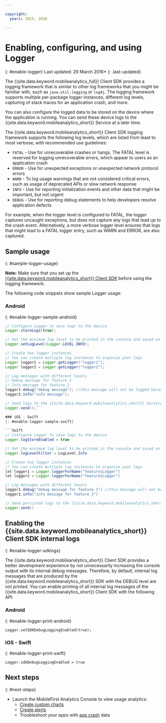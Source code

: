 ```yaml
---

copyright:
  years: 2015, 2016

---
```

# Enabling, configuring, and using Logger
{: #enable-logger}
Last updated: 29 March 2016*
{: .last-updated}

The {{site.data.keyword.mobileanalytics_full}} Client SDK provides a logging framework that is similar to other log frameworks that you might be familiar with, such as `java.util.logging` or `log4j`. The logging framework supports multiple per-package logger instances, different log levels, capturing of stack traces for an application crash, and more.

You can also configure the logged data to be stored on the device where the application is running. You can send these device logs to the {{site.data.keyword.mobileanalytics_short}} Service at a later time.

The {{site.data.keyword.mobileanalytics_short}} Client SDK logging framework supports the following log levels, which are listed from least to most verbose, with recommended use guidelines:

* `FATAL` - Use for unrecoverable crashes or hangs. The FATAL level is reserved for logging unrecoverable errors, which appear to users as an application crash
* `ERROR` - Use for unexpected exceptions or unexpected network protocol errors
* `WARN` - To log usage warnings that are not considered critical errors, such as usage of deprecated APIs or slow network response
* `INFO` - Use for reporting initialization events and other data that might be important, but not urgent
* `DEBUG` - Use for reporting debug statements to help developers resolve application defects

For example, when the logger level is configured to FATAL, the logger captures uncaught exceptions, but does not capture any logs that lead up to the crash event. Alternatively, a more verbose logger level ensures that logs that might lead to a FATAL logger entry, such as WARN and ERROR, are also captured.


<!--**Note:** Find full Logger API references for each platform at [SDKs, samples, API reference](sdks-samples-apis.html). The Logger API is part of the--> <!--{{site.data.keyword.mobileanalytics_short}} Client SDK Core.-->

<!--### Cordova-->


<!--```JavaScript-->

<!--var logger = MFPLogger.getInstance("myLogger");-->

<!--logger.debug("debug info");-->
<!--logger.info("info message");-->
<!--logger.warn("warning message");-->
<!--logger.fatal("fatal message");-->

<!--```-->


## Sample usage
{: #sample-logger-usage}

**Note:** Make sure that you set up the [{{site.data.keyword.mobileanalytics_short}} Client SDK](sdk.html) before using the logging framework.
<!-- link to getting-started.md-->

The following code snippets show sample Logger usage:

### Android
{: #enable-logger-sample-android}

```Java
// Configure Logger to save logs to the device
Logger.storeLogs(true);

// Set the minimum log level to be printed in the console and saved on the device
Logger.setLogLevel(Logger.LEVEL.INFO);

// Create two logger instances
// You can create multiple log instances to organize your logs
Logger logger1 = Logger.getLogger("logger1");
Logger logger2 = Logger.getLogger("logger2");

// Log messages with different levels
// Debug message for feature 1
// Info message for feature 2
logger1.debug("debug message"); //this message will not be logged because the logLevelFilter is set to Info
logger2.info("info message");

// Send logs to the {{site.data.keyword.mobileanalytics_short}} Service
Logger.send();```

### iOS - Swift
{: #enable-logger-sample-swift}

```Swift
// Configure Logger to save logs to the device
Logger.logStoreEnabled = true

// Set the minimum log level to be printed in the console and saved on the device
Logger.logLevelFilter = LogLevel.Info

// Create two logger instances
// You can create multiple log instances to organize your logs
let logger1 = Logger.loggerForName("feature1Logger")
let logger2 = Logger.loggerForName("feature2Logger")

// Log messages with different levels
logger1.debug("debug message for feature 1") //this message will not be logged because the logLevelFilter is set to Info
logger2.info("info message for feature 2")

// Send persisted logs to the {{site.data.keyword.mobileanalytics_short}} Service
Logger.send()

```

<!-- ### Cordova-->
<!--{: #enable-logger-sample-cordova}-->

<!--// Enable persisting logs-->
<!--MFPLogger.setCapture(true);-->

<!--// Set the minimum log level to be printed and persisted-->
<!--MFPLogger.setLevel(MFPLogger.INFO);-->

<!--var logger1 = MFPLogger.getInstance("logger1");-->
<!--var logger2 = MFPLogger.getInstance("logger2");   -->

<!--// Log messages with different levels-->
<!--logger1.debug ("debug message");-->
<!--logger2.info ("info message");-->

<!--// Send persisted logs to the {{site.data.keyword.mobileanalytics_short}} Service-->
<!--```-->

## Enabling the {{site.data.keyword.mobileanalytics_short}} Client SDK internal logs
{: #enable-logger-sdklogs}

The {{site.data.keyword.mobileanalytics_short}} Client SDK provides a better development experience by not unnecessarily increasing the console output with its internal debug messages. Therefore, by default, internal log messages that are produced by the {{site.data.keyword.mobileanalytics_short}} SDK with the DEBUG level are not printed. You can enable printing of all internal log messages of the {{site.data.keyword.mobileanalytics_short}} Client SDK with the following API:

### Android
{: #enable-logger-print-android}
```
Logger.setSDKDebugLoggingEnabled(true);
```

### iOS - Swift
{: #enable-logger-print-swift}
```
Logger.sdkDebugLoggingEnabled = true
```

## Next steps
{: #next-steps}

* Launch the MobileFirst Analytics Console to view usage analytics:
  * [Create custom charts](custom_charts/c_op_analytics_custom_charts.html)
  * [Create alerts](alerts/c_op_analytics_alerts.html)
  * Troubleshoot your apps with [app crash](app_crash/c_op_analytics_crashes.html) data
